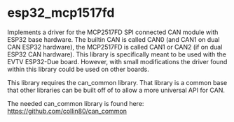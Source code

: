 esp32_mcp1517fd
==========

Implements a driver for the MCP2517FD SPI connected CAN module with ESP32 base hardware. 
The builtin CAN is called CAN0 (and CAN1 on dual CAN ESP32 hardware), the MCP2517FD is 
called CAN1 or CAN2 (if on dual ESP32 CAN hardware). This library is specifically meant to be used with 
the EVTV ESP32-Due board. However, with small modifications the driver found within this library 
could be used on other boards.

This library requires the can_common library. That library is a common base that 
other libraries can be built off of to allow a more universal API for CAN.

The needed can_common library is found here: https://github.com/collin80/can_common
